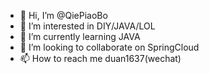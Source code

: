 - 👋 Hi, I’m @QiePiaoBo
- 👀 I’m interested in DIY/JAVA/LOL
- 🌱 I’m currently learning JAVA
- 💞️ I’m looking to collaborate on SpringCloud
- 📫 How to reach me duan1637(wechat)

<!---
QiePiaoBo/QiePiaoBo is a ✨ special ✨ repository because its `README.md` (this file) appears on your GitHub profile.
You can click the Preview link to take a look at your changes.
--->
